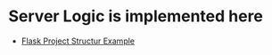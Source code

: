# Server Logic is implemented here

* [Flask Project Structur Example](https://flask.palletsprojects.com/en/1.1.x/tutorial/layout/)

